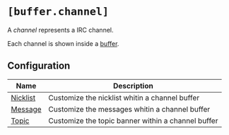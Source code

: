 # `[buffer.channel]`

A _channel_ represents a IRC channel.

Each channel is shown inside a [buffer](../index.html).

## Configuration

| Name                      | Description                                        |
| ------------------------- | -------------------------------------------------- |
| [Nicklist](./nicklist.md) | Customize the nicklist whitin a channel buffer     |
| [Message](./message.md)   | Customize the messages whitin a channel buffer     |
| [Topic](./topic.md)       | Customize the topic banner within a channel buffer |
